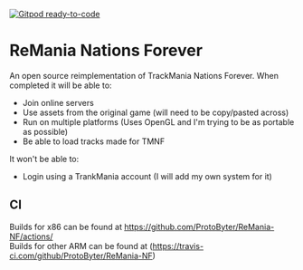 [![Gitpod ready-to-code](https://img.shields.io/badge/Gitpod-ready--to--code-blue?logo=gitpod)](https://gitpod.io/#https://github.com/ProtoByter/ReMania-NF)

# ReMania Nations Forever

An open source reimplementation of TrackMania Nations Forever. When completed it will be able to:
- Join online servers
- Use assets from the original game (will need to be copy/pasted across)
- Run on multiple platforms (Uses OpenGL and I'm trying to be as portable as possible)
- Be able to load tracks made for TMNF

It won't be able to:
- Login using a TrankMania account (I will add my own system for it)

## CI

Builds for x86 can be found at https://github.com/ProtoByter/ReMania-NF/actions/ <br>
Builds for other ARM can be found at (https://travis-ci.com/github/ProtoByter/ReMania-NF)
